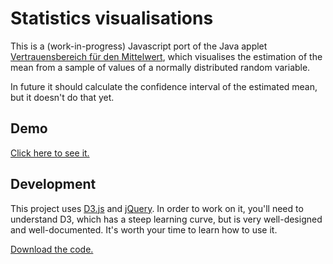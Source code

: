 Statistics visualisations
=========================

This is a (work-in-progress) Javascript port of the Java applet
[Vertrauensbereich für den Mittelwert](http://www.elektronik.htw-aalen.de/statistik-erleben/indexi.php?top=top.txt&nav=nav_applets.htm&main=Vertrauensbereich.html),
which visualises the estimation of the mean from a sample of values of a normally distributed random variable.

In future it should calculate the confidence interval of the estimated mean, but it doesn't do that yet.


Demo
----

[Click here to see it.](http://ept.github.io/stats-viz/confidence.html)


Development
-----------

This project uses [D3.js](http://d3js.org/) and [jQuery](http://jquery.com/). In order to work on it,
you'll need to understand D3, which has a steep learning curve, but is very well-designed and
well-documented. It's worth your time to learn how to use it.

[Download the code.](https://github.com/ept/stats-viz/archive/gh-pages.zip)
